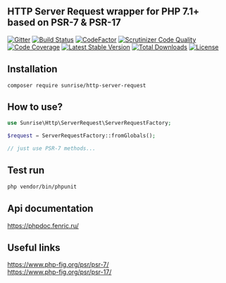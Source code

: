 ## HTTP Server Request wrapper for PHP 7.1+ based on PSR-7 & PSR-17

[![Gitter](https://badges.gitter.im/sunrise-php/support.png)](https://gitter.im/sunrise-php/support)
[![Build Status](https://api.travis-ci.com/sunrise-php/http-server-request.svg?branch=master)](https://travis-ci.com/sunrise-php/http-server-request)
[![CodeFactor](https://www.codefactor.io/repository/github/sunrise-php/http-server-request/badge)](https://www.codefactor.io/repository/github/sunrise-php/http-server-request)
[![Scrutinizer Code Quality](https://scrutinizer-ci.com/g/sunrise-php/http-server-request/badges/quality-score.png?b=master)](https://scrutinizer-ci.com/g/sunrise-php/http-server-request/?branch=master)
[![Code Coverage](https://scrutinizer-ci.com/g/sunrise-php/http-server-request/badges/coverage.png?b=master)](https://scrutinizer-ci.com/g/sunrise-php/http-server-request/?branch=master)
[![Latest Stable Version](https://poser.pugx.org/sunrise/http-server-request/v/stable)](https://packagist.org/packages/sunrise/http-server-request)
[![Total Downloads](https://poser.pugx.org/sunrise/http-server-request/downloads)](https://packagist.org/packages/sunrise/http-server-request)
[![License](https://poser.pugx.org/sunrise/http-server-request/license)](https://packagist.org/packages/sunrise/http-server-request)

## Installation

```
composer require sunrise/http-server-request
```

## How to use?

```php
use Sunrise\Http\ServerRequest\ServerRequestFactory;

$request = ServerRequestFactory::fromGlobals();

// just use PSR-7 methods...
```

## Test run

```bash
php vendor/bin/phpunit
```

## Api documentation

https://phpdoc.fenric.ru/

## Useful links

https://www.php-fig.org/psr/psr-7/<br>
https://www.php-fig.org/psr/psr-17/
